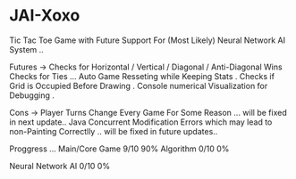 # JAI-Xoxo
Tic Tac Toe Game with Future Support For (Most Likely) Neural Network AI System .. 

Futures ->
  Checks for Horizontal / Vertical / Diagonal / Anti-Diagonal  Wins 
  Checks for Ties ...
  Auto Game Resseting while Keeping Stats .
  Checks if Grid is Occupied Before Drawing .
  Console numerical Visualization for Debugging .
  
Cons ->
  Player Turns Change Every Game For Some Reason ... will be fixed in next update..
  Java Concurrent Modification Errors which may lead to non-Painting Correctlly .. will be fixed in future updates..
 
 
Proggress ... 
  Main/Core Game  9/10 90%
  Algorithm 0/10 0%
  
  Neural Network AI 0/10 0%
